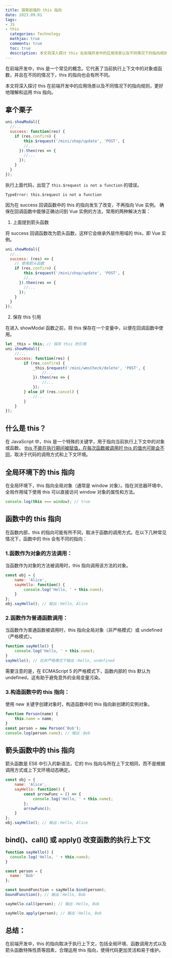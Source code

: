 ```yaml
---
title: 探索前端的 this 指向
date: 2023.09.01
tags:
- JS
- this
  categories: Technology   
  mathjax: true
  comments: true
  toc: true
  description: 本文将深入探讨 this 在前端开发中的应用场景以及不同情况下的指向规则，更好地理解和运用 this 指向。
---
```


在前端开发中，this 是一个常见的概念。它代表了当前执行上下文中的对象或函数，并且在不同的情况下，this 的指向也会有所不同。

本文将深入探讨 this 在前端开发中的应用场景以及不同情况下的指向规则，更好地理解和运用 this 指向。

## 拿个栗子
```js
uni.showModal({
  //...
  success: function(res) {
    if (res.confirm) {
        this.$request('/mini/shop/update', 'POST', {
        //...
      }).then(res => {
        //...
      });
    }
  }
});
```

执行上面代码，出现了 `this.$request is not a function` 的错误。

```
TypeError: this.$request is not a function
```

因为在 success 回调函数中的 this 的指向发生了改变，不再指向 Vue 实例。
确保在回调函数中能够正确访问到 Vue 实例的方法，常用的两种解决方案：
1. 上面提到箭头函数

将 success 回调函数改为箭头函数，这样它会继承外层作用域的 this，即 Vue 实例。

```js
uni.showModal({
  //...
  success: (res) => {
    // 使用箭头函数
    if (res.confirm) {
        this.$request('/mini/shop/update', 'POST', {
        //...
      }).then(res => {
        //...
      });
    }
  }
});

```

2. 保存 this 引用

在进入 showModal 函数之前，将 this 保存在一个变量中，以便在回调函数中使用。

```js
let _this = this; // 保存 this 的引用
uni.showModal({
    //...
    success: function(res) {
        if (res.confirm) {
            _this.$request('/mini/wmsCheck/delete', 'POST', {
                //...
            }).then(res => {
                //...
            });
        } else if (res.cancel) {
            //...
        }
    }
});

```



## 什么是 this？

在 JavaScript 中，this 是一个特殊的关键字，用于指向当前执行上下文中的对象或函数。
[this 不能在执行期间被赋值，在每次函数被调用时 this 的值也可能会不同](https://developer.mozilla.org/zh-CN/docs/Web/JavaScript/Reference/Operators/this)，取决于代码的调用方式和上下文环境。

## 全局环境下的 this 指向

在全局环境下，this 指向全局对象（通常是 window 对象）。指在浏览器环境中，全局作用域下使用 this 可以直接访问 window 对象的属性和方法。
 
```js
console.log(this === window); // true
 ```

## 函数中的 this 指向

在函数内部，this 的指向可能有所不同，取决于函数的调用方式。在以下几种常见情况下，函数中的 this 会有不同的指向：

### 1.函数作为对象的方法调用：
当函数作为对象的方法被调用时，this 指向调用该方法的对象。

```js
const obj = {
    name: 'Alice',
    sayHello: function() {
        console.log('Hello, ' + this.name);
    }
};
obj.sayHello(); // 输出：Hello, Alice
```

### 2.函数作为普通函数调用：
当函数作为普通函数被调用时，this 指向全局对象（非严格模式）或 undefined（严格模式）。

```js
function sayHello() {
    console.log('Hello, ' + this.name);
}
sayHello(); // 在非严格模式下输出：Hello, undefined
```

需要注意的是，在 ECMAScript 5 的严格模式下，函数内部的 this 默认为 undefined，这有助于避免意外的全局变量污染。

### 3.构造函数中的 this 指向：
使用 new 关键字创建对象时，构造函数中的 this 指向新创建的实例对象。

```js
function Person(name) {
    this.name = name;
}
const person = new Person('Bob');
console.log(person.name); // 输出：Bob
```

## 箭头函数中的 this 指向

箭头函数是 ES6 中引入的新语法，它的 this 指向与所在上下文相同，而不是根据调用方式或上下文环境动态确定。

```js
const obj = {
    name: 'Alice',
    sayHello: function() {
        const arrowFunc = () => {
            console.log('Hello, ' + this.name);
        };
        arrowFunc();
    }
};
obj.sayHello(); // 输出：Hello, Alice
```

## bind()、call() 或 apply() 改变函数的执行上下文
```js
function sayHello() {
  console.log('Hello, ' + this.name);
}

const person = {
  name: 'Bob'
};

const boundFunction = sayHello.bind(person);
boundFunction(); // 输出：Hello, Bob

sayHello.call(person); // 输出：Hello, Bob

sayHello.apply(person); // 输出：Hello, Bob

```

## 总结：
在前端开发中，this 的指向取决于执行上下文，包括全局环境、函数调用方式以及箭头函数特殊性质等因素，合理运用 this 指向，使得代码更加灵活和易于维护。
